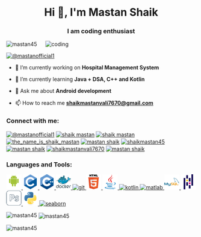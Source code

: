 <h1 align="center">Hi 👋, I'm Mastan Shaik</h1>
<h3 align="center">I am coding enthusiast</h3>
<img align="right" width=400 alt="coding" src="https://images.app.goo.gl/6ZqSTemA3MikBuBK6">

<p align="left"> <img src="https://komarev.com/ghpvc/?username=mastan45&label=Profile%20views&color=0e75b6&style=flat" alt="mastan45" /> </p>

<p align="left"> <a href="https://twitter.com/@mastanofficial1" target="blank"><img src="https://img.shields.io/twitter/follow/@mastanofficial1?logo=twitter&style=for-the-badge" alt="@mastanofficial1" /></a> </p>

- 🔭 I’m currently working on **Hospital Management System**

- 🌱 I’m currently learning **Java + DSA, C++ and Kotlin**

- 💬 Ask me about **Android development**

- 📫 How to reach me **shaikmastanvali7670@gmail.com**

<h3 align="left">Connect with me:</h3>
<p align="left">
<a href="https://twitter.com/@mastanofficial1" target="blank"><img align="center" src="https://raw.githubusercontent.com/rahuldkjain/github-profile-readme-generator/master/src/images/icons/Social/twitter.svg" alt="@mastanofficial1" height="30" width="40" /></a>
<a href="https://linkedin.com/in/shaik mastan" target="blank"><img align="center" src="https://raw.githubusercontent.com/rahuldkjain/github-profile-readme-generator/master/src/images/icons/Social/linked-in-alt.svg" alt="shaik mastan" height="30" width="40" /></a>
<a href="https://fb.com/shaik mastan" target="blank"><img align="center" src="https://raw.githubusercontent.com/rahuldkjain/github-profile-readme-generator/master/src/images/icons/Social/facebook.svg" alt="shaik mastan" height="30" width="40" /></a>
<a href="https://instagram.com/the_name_is_shaik_mastan" target="blank"><img align="center" src="https://raw.githubusercontent.com/rahuldkjain/github-profile-readme-generator/master/src/images/icons/Social/instagram.svg" alt="the_name_is_shaik_mastan" height="30" width="40" /></a>
<a href="https://www.youtube.com/c/mastan shaik" target="blank"><img align="center" src="https://raw.githubusercontent.com/rahuldkjain/github-profile-readme-generator/master/src/images/icons/Social/youtube.svg" alt="mastan shaik" height="30" width="40" /></a>
<a href="https://www.codechef.com/users/shaikmastan45" target="blank"><img align="center" src="https://cdn.jsdelivr.net/npm/simple-icons@3.1.0/icons/codechef.svg" alt="shaikmastan45" height="30" width="40" /></a>
<a href="https://www.hackerrank.com/mastan shaik" target="blank"><img align="center" src="https://raw.githubusercontent.com/rahuldkjain/github-profile-readme-generator/master/src/images/icons/Social/hackerrank.svg" alt="mastan shaik" height="30" width="40" /></a>
<a href="https://www.leetcode.com/shaikmastanvali7670" target="blank"><img align="center" src="https://raw.githubusercontent.com/rahuldkjain/github-profile-readme-generator/master/src/images/icons/Social/leet-code.svg" alt="shaikmastanvali7670" height="30" width="40" /></a>
<a href="https://auth.geeksforgeeks.org/user/mastan shaik" target="blank"><img align="center" src="https://raw.githubusercontent.com/rahuldkjain/github-profile-readme-generator/master/src/images/icons/Social/geeks-for-geeks.svg" alt="mastan shaik" height="30" width="40" /></a>
</p>

<h3 align="left">Languages and Tools:</h3>
<p align="left"> <a href="https://developer.android.com" target="_blank" rel="noreferrer"> <img src="https://raw.githubusercontent.com/devicons/devicon/master/icons/android/android-original-wordmark.svg" alt="android" width="40" height="40"/> </a> <a href="https://www.cprogramming.com/" target="_blank" rel="noreferrer"> <img src="https://raw.githubusercontent.com/devicons/devicon/master/icons/c/c-original.svg" alt="c" width="40" height="40"/> </a> <a href="https://www.w3schools.com/cpp/" target="_blank" rel="noreferrer"> <img src="https://raw.githubusercontent.com/devicons/devicon/master/icons/cplusplus/cplusplus-original.svg" alt="cplusplus" width="40" height="40"/> </a> <a href="https://www.docker.com/" target="_blank" rel="noreferrer"> <img src="https://raw.githubusercontent.com/devicons/devicon/master/icons/docker/docker-original-wordmark.svg" alt="docker" width="40" height="40"/> </a> <a href="https://git-scm.com/" target="_blank" rel="noreferrer"> <img src="https://www.vectorlogo.zone/logos/git-scm/git-scm-icon.svg" alt="git" width="40" height="40"/> </a> <a href="https://www.w3.org/html/" target="_blank" rel="noreferrer"> <img src="https://raw.githubusercontent.com/devicons/devicon/master/icons/html5/html5-original-wordmark.svg" alt="html5" width="40" height="40"/> </a> <a href="https://www.java.com" target="_blank" rel="noreferrer"> <img src="https://raw.githubusercontent.com/devicons/devicon/master/icons/java/java-original.svg" alt="java" width="40" height="40"/> </a> <a href="https://kotlinlang.org" target="_blank" rel="noreferrer"> <img src="https://www.vectorlogo.zone/logos/kotlinlang/kotlinlang-icon.svg" alt="kotlin" width="40" height="40"/> </a> <a href="https://www.mathworks.com/" target="_blank" rel="noreferrer"> <img src="https://upload.wikimedia.org/wikipedia/commons/2/21/Matlab_Logo.png" alt="matlab" width="40" height="40"/> </a> <a href="https://www.mysql.com/" target="_blank" rel="noreferrer"> <img src="https://raw.githubusercontent.com/devicons/devicon/master/icons/mysql/mysql-original-wordmark.svg" alt="mysql" width="40" height="40"/> </a> <a href="https://pandas.pydata.org/" target="_blank" rel="noreferrer"> <img src="https://raw.githubusercontent.com/devicons/devicon/2ae2a900d2f041da66e950e4d48052658d850630/icons/pandas/pandas-original.svg" alt="pandas" width="40" height="40"/> </a> <a href="https://www.photoshop.com/en" target="_blank" rel="noreferrer"> <img src="https://raw.githubusercontent.com/devicons/devicon/master/icons/photoshop/photoshop-line.svg" alt="photoshop" width="40" height="40"/> </a> <a href="https://www.python.org" target="_blank" rel="noreferrer"> <img src="https://raw.githubusercontent.com/devicons/devicon/master/icons/python/python-original.svg" alt="python" width="40" height="40"/> </a> <a href="https://seaborn.pydata.org/" target="_blank" rel="noreferrer"> <img src="https://seaborn.pydata.org/_images/logo-mark-lightbg.svg" alt="seaborn" width="40" height="40"/> </a> </p>

<p><img align="left" src="https://github-readme-stats.vercel.app/api/top-langs?username=mastan45&show_icons=true&locale=en&layout=compact" alt="mastan45" /></p>

<p>&nbsp;<img align="center" src="https://github-readme-stats.vercel.app/api?username=mastan45&show_icons=true&locale=en" alt="mastan45" /></p>

<p><img align="center" src="https://github-readme-streak-stats.herokuapp.com/?user=mastan45&" alt="mastan45" /></p>
